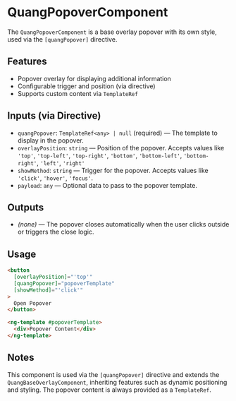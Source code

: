 # QuangPopoverComponent

The `QuangPopoverComponent` is a base overlay popover with its own style, used via the `[quangPopover]` directive.

## Features

- Popover overlay for displaying additional information
- Configurable trigger and position (via directive)
- Supports custom content via `TemplateRef`

## Inputs (via Directive)

- `quangPopover`: `TemplateRef<any> | null` (required) — The template to display in the popover.
- `overlayPosition`: `string` — Position of the popover. Accepts values like `'top'`, `'top-left'`, `'top-right'`, `'bottom'`, `'bottom-left'`, `'bottom-right'`, `'left'`, `'right'`
- `showMethod`: `string` — Trigger for the popover. Accepts values like `'click'`, `'hover'`, `'focus'`.
- `payload`: `any` — Optional data to pass to the popover template.

## Outputs

- _(none)_ — The popover closes automatically when the user clicks outside or triggers the close logic.

## Usage

```html
<button
  [overlayPosition]="'top'"
  [quangPopover]="popoverTemplate"
  [showMethod]="'click'"
>
  Open Popover
</button>

<ng-template #popoverTemplate>
  <div>Popover Content</div>
</ng-template>
```

## Notes

This component is used via the `[quangPopover]` directive and extends the `QuangBaseOverlayComponent`, inheriting features such as dynamic positioning and styling. The popover content is always provided as a `TemplateRef`.
